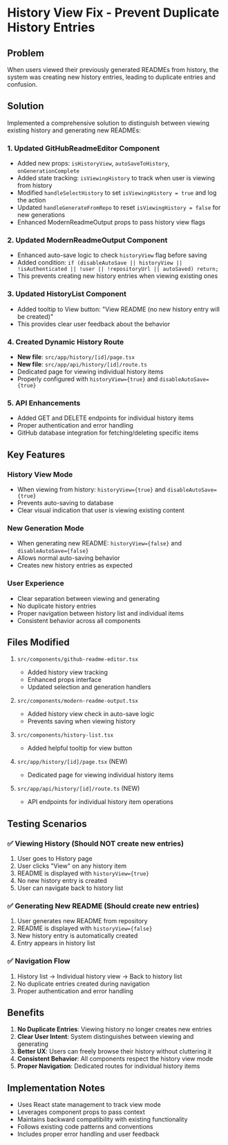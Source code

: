# History View Fix - Prevent Duplicate History Entries

## Problem
When users viewed their previously generated READMEs from history, the system was creating new history entries, leading to duplicate entries and confusion.

## Solution
Implemented a comprehensive solution to distinguish between viewing existing history and generating new READMEs:

### 1. Updated GitHubReadmeEditor Component
- Added new props: `isHistoryView`, `autoSaveToHistory`, `onGenerationComplete`
- Added state tracking: `isViewingHistory` to track when user is viewing from history
- Modified `handleSelectHistory` to set `isViewingHistory = true` and log the action
- Updated `handleGenerateFromRepo` to reset `isViewingHistory = false` for new generations
- Enhanced ModernReadmeOutput props to pass history view flags

### 2. Updated ModernReadmeOutput Component
- Enhanced auto-save logic to check `historyView` flag before saving
- Added condition: `if (disableAutoSave || historyView || !isAuthenticated || !user || !repositoryUrl || autoSaved) return;`
- This prevents creating new history entries when viewing existing ones

### 3. Updated HistoryList Component
- Added tooltip to View button: "View README (no new history entry will be created)"
- This provides clear user feedback about the behavior

### 4. Created Dynamic History Route
- **New file**: `src/app/history/[id]/page.tsx`
- **New file**: `src/app/api/history/[id]/route.ts`
- Dedicated page for viewing individual history items
- Properly configured with `historyView={true}` and `disableAutoSave={true}`

### 5. API Enhancements
- Added GET and DELETE endpoints for individual history items
- Proper authentication and error handling
- GitHub database integration for fetching/deleting specific items

## Key Features

### History View Mode
- When viewing from history: `historyView={true}` and `disableAutoSave={true}`
- Prevents auto-saving to database
- Clear visual indication that user is viewing existing content

### New Generation Mode
- When generating new README: `historyView={false}` and `disableAutoSave={false}`
- Allows normal auto-saving behavior
- Creates new history entries as expected

### User Experience
- Clear separation between viewing and generating
- No duplicate history entries
- Proper navigation between history list and individual items
- Consistent behavior across all components

## Files Modified

1. `src/components/github-readme-editor.tsx`
   - Added history view tracking
   - Enhanced props interface
   - Updated selection and generation handlers

2. `src/components/modern-readme-output.tsx`
   - Added history view check in auto-save logic
   - Prevents saving when viewing history

3. `src/components/history-list.tsx`
   - Added helpful tooltip for view button

4. `src/app/history/[id]/page.tsx` (NEW)
   - Dedicated page for viewing individual history items

5. `src/app/api/history/[id]/route.ts` (NEW)
   - API endpoints for individual history item operations

## Testing Scenarios

### ✅ Viewing History (Should NOT create new entries)
1. User goes to History page
2. User clicks "View" on any history item
3. README is displayed with `historyView={true}`
4. No new history entry is created
5. User can navigate back to history list

### ✅ Generating New README (Should create new entries)
1. User generates new README from repository
2. README is displayed with `historyView={false}`
3. New history entry is automatically created
4. Entry appears in history list

### ✅ Navigation Flow
1. History list → Individual history view → Back to history list
2. No duplicate entries created during navigation
3. Proper authentication and error handling

## Benefits

1. **No Duplicate Entries**: Viewing history no longer creates new entries
2. **Clear User Intent**: System distinguishes between viewing and generating
3. **Better UX**: Users can freely browse their history without cluttering it
4. **Consistent Behavior**: All components respect the history view mode
5. **Proper Navigation**: Dedicated routes for individual history items

## Implementation Notes

- Uses React state management to track view mode
- Leverages component props to pass context
- Maintains backward compatibility with existing functionality
- Follows existing code patterns and conventions
- Includes proper error handling and user feedback